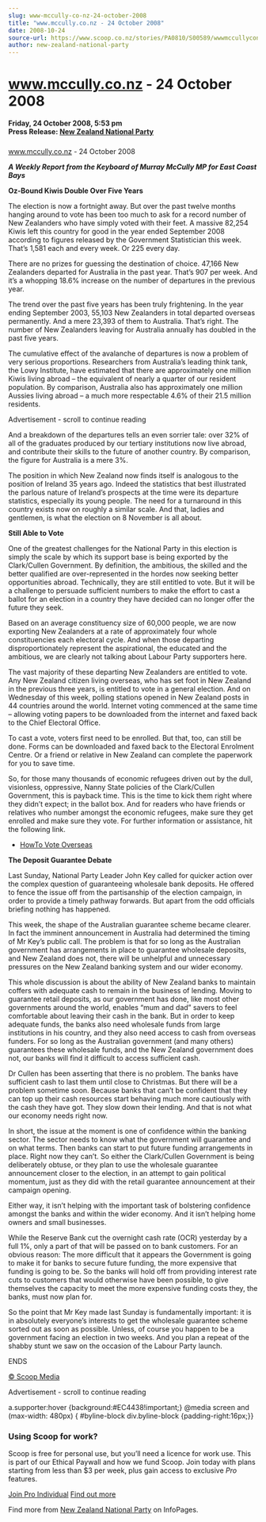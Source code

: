 ```yaml
---
slug: www-mccully-co-nz-24-october-2008
title: "www.mccully.co.nz - 24 October 2008"
date: 2008-10-24
source-url: https://www.scoop.co.nz/stories/PA0810/S00589/wwwmccullyconz-24-october-2008.htm
author: new-zealand-national-party
---
```

www.mccully.co.nz - 24 October 2008
===================================

**Friday, 24 October 2008, 5:53 pm**  
**Press Release: [New Zealand National Party](https://info.scoop.co.nz/New_Zealand_National_Party)**

### 

www.mccully.co.nz - 24 October 2008

**_A Weekly Report from the Keyboard of Murray McCully MP for East Coast Bays_**

**Oz-Bound Kiwis Double Over Five Years**

The election is now a fortnight away. But over the past twelve months hanging around to vote has been too much to ask for a record number of New Zealanders who have simply voted with their feet. A massive 82,254 Kiwis left this country for good in the year ended September 2008 according to figures released by the Government Statistician this week. That’s 1,581 each and every week. Or 225 every day.

There are no prizes for guessing the destination of choice. 47,166 New Zealanders departed for Australia in the past year. That’s 907 per week. And it’s a whopping 18.6% increase on the number of departures in the previous year.

The trend over the past five years has been truly frightening. In the year ending September 2003, 55,103 New Zealanders in total departed overseas permanently. And a mere 23,393 of them to Australia. That’s right. The number of New Zealanders leaving for Australia annually has doubled in the past five years.

The cumulative effect of the avalanche of departures is now a problem of very serious proportions. Researchers from Australia’s leading think tank, the Lowy Institute, have estimated that there are approximately one million Kiwis living abroad – the equivalent of nearly a quarter of our resident population. By comparison, Australia also has approximately one million Aussies living abroad – a much more respectable 4.6% of their 21.5 million residents.

Advertisement - scroll to continue reading





And a breakdown of the departures tells an even sorrier tale: over 32% of all of the graduates produced by our tertiary institutions now live abroad, and contribute their skills to the future of another country. By comparison, the figure for Australia is a mere 3%.

The position in which New Zealand now finds itself is analogous to the position of Ireland 35 years ago. Indeed the statistics that best illustrated the parlous nature of Ireland’s prospects at the time were its departure statistics, especially its young people. The need for a turnaround in this country exists now on roughly a similar scale. And that, ladies and gentlemen, is what the election on 8 November is all about.

**Still Able to Vote**

One of the greatest challenges for the National Party in this election is simply the scale by which its support base is being exported by the Clark/Cullen Government. By definition, the ambitious, the skilled and the better qualified are over-represented in the hordes now seeking better opportunities abroad. Technically, they are still entitled to vote. But it will be a challenge to persuade sufficient numbers to make the effort to cast a ballot for an election in a country they have decided can no longer offer the future they seek.

Based on an average constituency size of 60,000 people, we are now exporting New Zealanders at a rate of approximately four whole constituencies each electoral cycle. And when those departing disproportionately represent the aspirational, the educated and the ambitious, we are clearly not talking about Labour Party supporters here.

The vast majority of these departing New Zealanders are entitled to vote. Any New Zealand citizen living overseas, who has set foot in New Zealand in the previous three years, is entitled to vote in a general election. And on Wednesday of this week, polling stations opened in New Zealand posts in 44 countries around the world. Internet voting commenced at the same time – allowing voting papers to be downloaded from the internet and faxed back to the Chief Electoral Office.

To cast a vote, voters first need to be enrolled. But that, too, can still be done. Forms can be downloaded and faxed back to the Electoral Enrolment Centre. Or a friend or relative in New Zealand can complete the paperwork for you to save time.

So, for those many thousands of economic refugees driven out by the dull, visionless, oppressive, Nanny State policies of the Clark/Cullen Government, this is payback time. This is the time to kick them right where they didn’t expect; in the ballot box. And for readers who have friends or relatives who number amongst the economic refugees, make sure they get enrolled and make sure they vote. For further information or assistance, hit the following link.

*   [HowTo Vote Overseas](http://www.elections.org.nz/voting/votingsub/how-vote-overseas.html)

**The Deposit Guarantee Debate**

Last Sunday, National Party Leader John Key called for quicker action over the complex question of guaranteeing wholesale bank deposits. He offered to fence the issue off from the partisanship of the election campaign, in order to provide a timely pathway forwards. But apart from the odd officials briefing nothing has happened.

This week, the shape of the Australian guarantee scheme became clearer. In fact the imminent announcement in Australia had determined the timing of Mr Key’s public call. The problem is that for so long as the Australian government has arrangements in place to guarantee wholesale deposits, and New Zealand does not, there will be unhelpful and unnecessary pressures on the New Zealand banking system and our wider economy.

This whole discussion is about the ability of New Zealand banks to maintain coffers with adequate cash to remain in the business of lending. Moving to guarantee retail deposits, as our government has done, like most other governments around the world, enables “mum and dad” savers to feel comfortable about leaving their cash in the bank. But in order to keep adequate funds, the banks also need wholesale funds from large institutions in his country, and they also need access to cash from overseas funders. For so long as the Australian government (and many others) guarantees these wholesale funds, and the New Zealand government does not, our banks will find it difficult to access sufficient cash.

Dr Cullen has been asserting that there is no problem. The banks have sufficient cash to last them until close to Christmas. But there will be a problem sometime soon. Because banks that can’t be confident that they can top up their cash resources start behaving much more cautiously with the cash they have got. They slow down their lending. And that is not what our economy needs right now.

In short, the issue at the moment is one of confidence within the banking sector. The sector needs to know what the government will guarantee and on what terms. Then banks can start to put future funding arrangements in place. Right now they can’t. So either the Clark/Cullen Government is being deliberately obtuse, or they plan to use the wholesale guarantee announcement closer to the election, in an attempt to gain political momentum, just as they did with the retail guarantee announcement at their campaign opening.

Either way, it isn’t helping with the important task of bolstering confidence amongst the banks and within the wider economy. And it isn’t helping home owners and small businesses.

While the Reserve Bank cut the overnight cash rate (OCR) yesterday by a full 1%, only a part of that will be passed on to bank customers. For an obvious reason: The more difficult that it appears the Government is going to make it for banks to secure future funding, the more expensive that funding is going to be. So the banks will hold off from providing interest rate cuts to customers that would otherwise have been possible, to give themselves the capacity to meet the more expensive funding costs they, the banks, must now plan for.

So the point that Mr Key made last Sunday is fundamentally important: it is in absolutely everyone’s interests to get the wholesale guarantee scheme sorted out as soon as possible. Unless, of course you happen to be a government facing an election in two weeks. And you plan a repeat of the shabby stunt we saw on the occasion of the Labour Party launch.

ENDS

[© Scoop Media](http://www.scoop.co.nz/about/terms.html)  

Advertisement - scroll to continue reading



a.supporter:hover {background:#EC4438!important;} @media screen and (max-width: 480px) { #byline-block div.byline-block {padding-right:16px;}}

### Using Scoop for work?

Scoop is free for personal use, but you’ll need a licence for work use. This is part of our Ethical Paywall and how we fund Scoop. Join today with plans starting from less than $3 per week, plus gain access to exclusive _Pro_ features.  
  
[Join Pro Individual](https://pro.scoop.co.nz/Individual/?from=ProIn24) [Find out more](https://pro.scoop.co.nz/using-scoop-for-work/?from=ProIn24)

Find more from [New Zealand National Party](https://info.scoop.co.nz/New_Zealand_National_Party) on InfoPages.
